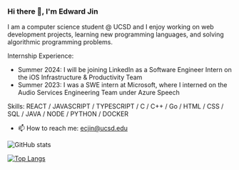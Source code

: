 ### Hi there 👋, I'm Edward Jin

I am a computer science student @ UCSD and I enjoy working on web development projects, learning new programming languages, and solving algorithmic programming problems. 

Internship Experience: 
- Summer 2024: I will be joining LinkedIn as a Software Engineer Intern on the iOS Infrastructure & Productivity Team
- Summer 2023: I was a SWE intern at Microsoft, where I interned on the Audio Services Engineering Team under Azure Speech

Skills: REACT / JAVASCRIPT / TYPESCRIPT / C / C++ / Go / HTML / CSS / SQL / JAVA / NODE / PYTHON / DOCKER 

- 📫 How to reach me: ecjin@ucsd.edu 

![GitHub stats](https://github-readme-stats.vercel.app/api?username=EddieJ03&show_icons=true)   

[![Top Langs](https://github-readme-stats.vercel.app/api/top-langs/?username=EddieJ03)](https://github.com/EddieJ03/github-readme-stats)
